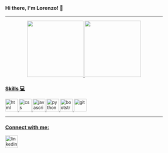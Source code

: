 ### Hi there, I'm Lorenzo! 👋

<hr>

<div align="center">
  <a href="https://github.com/lorenzozardo">
  <img height="180em" src="https://github-readme-stats.vercel.app/api?username=lorenzozardo&show_icons=true&theme=merko&include_all_commits=true&count_private=true"/>
  <img height="180em" src="https://github-readme-stats.vercel.app/api/top-langs/?username=lorenzozardo&layout=compact&langs_count=7&theme=dark"/>
</div>

### Skills 💻
<img src="https://cdn.jsdelivr.net/gh/devicons/devicon/icons/html5/html5-original.svg" alt="html" width="40" height="40"></img>
<img src="https://cdn.jsdelivr.net/gh/devicons/devicon/icons/css3/css3-original.svg" alt="css" width="40" height="40"></img>
<img src="https://cdn.jsdelivr.net/gh/devicons/devicon/icons/javascript/javascript-original.svg" alt="javascript" width="40" height="40"></img>
<img src="https://cdn.jsdelivr.net/gh/devicons/devicon@latest/icons/python/python-original.svg" alt="python" width="40" height="40"></img>
<img src="https://cdn.jsdelivr.net/gh/devicons/devicon@latest/icons/bootstrap/bootstrap-original.svg" alt="bootstrap" width="40" height="40"></img>
<img src="https://cdn.jsdelivr.net/gh/devicons/devicon@latest/icons/git/git-original.svg" alt="git" width="40" height="40"></img>

<hr>

### Connect with me: 
<a href="https://www.linkedin.com/in/lorenzo-zardo" target="_blank"><img src="https://cdn.jsdelivr.net/gh/devicons/devicon@latest/icons/linkedin/linkedin-original.svg" alt="linkedin" width="40" height="40" target="_blank"></a>
